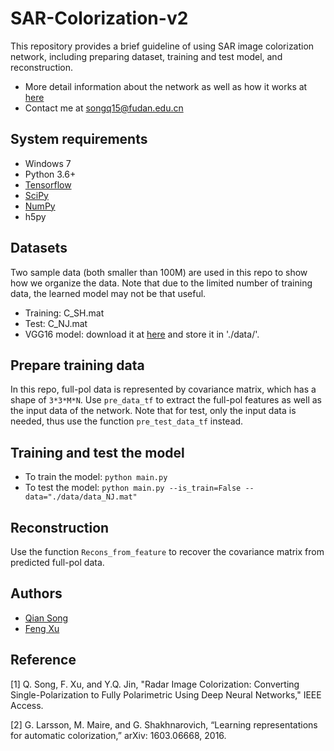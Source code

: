 # SAR-Colorization-v2
This repository provides a brief guideline of using SAR image colorization network, including preparing dataset, training and test model, and reconstruction.
- More detail information about the network as well as how it works at [here](https://ieeexplore.ieee.org/document/8141881)
- Contact me at [songq15@fudan.edu.cn](songq15@fudan.edu.cn)

## System requirements
- Windows 7
- Python 3.6+
- [Tensorflow](https://www.tensorflow.org/)
- [SciPy](http://www.scipy.org/install.html)
- [NumPy](http://www.numpy.org/)
- h5py

## Datasets
Two sample data (both smaller than 100M) are used in this repo to show how we organize the data. Note that due to the limited number of training data, the learned model may not be that useful.
- Training: C_SH.mat
- Test: C_NJ.mat
- VGG16 model: download it at [here](https://pan.baidu.com/s/1cJdZZx--nZSJFxTAoJEH5w) and store it in './data/'.

## Prepare training data
In this repo, full-pol data is represented by covariance matrix, which has a shape of `3*3*M*N`. Use `pre_data_tf` to extract the full-pol features as well as the input data of the network. Note that for test, only the input data is needed, thus use the function `pre_test_data_tf` instead.

## Training and test the model
- To train the model: `python main.py`
- To test the model: `python main.py --is_train=False --data="./data/data_NJ.mat"`

## Reconstruction
Use the function `Recons_from_feature` to recover the covariance matrix from predicted full-pol data.

## Authors
- [Qian Song](https://github.com/QianSong-Cherry)
- [Feng Xu](https://github.com/fudanxu)

## Reference
[1] Q. Song, F. Xu, and Y.Q. Jin, "Radar Image Colorization: Converting Single-Polarization to Fully Polarimetric Using Deep Neural Networks," IEEE Access.

[2] G. Larsson, M. Maire, and G. Shakhnarovich, “Learning representations for automatic colorization,” arXiv: 1603.06668, 2016.
